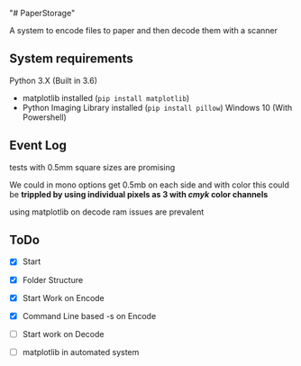 "# PaperStorage"

A system to encode files to paper and then decode them with a scanner
## System requirements
Python 3.X (Built in 3.6)
 - matplotlib installed (`pip install matplotlib`)
 - Python Imaging Library installed (`pip install pillow`)
Windows 10 (With Powershell)



## Event Log

tests with 0.5mm square sizes are promising

We could in mono options get 0.5mb on each side and with color this could be **trippled by using individual pixels as 3 with _cmyk_ color channels**

using matplotlib on decode ram issues are prevalent


## ToDo

- [x] Start
- [x] Folder Structure
- [x] Start Work on Encode
- [x] Command Line based -s on Encode

- [ ] Start work on Decode
- [ ] matplotlib in automated system
